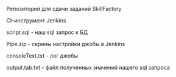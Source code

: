 Репозиторий для сдачи заданий SkillFactory

CI-инструмент Jenkins

script.sql - наш sql запрос к БД

Pipe.zip - скрины настройки джобы в Jenkins

consoleText.txt - лог джобы

output.tab.txt - файл полученных значений нашего sql запроса
